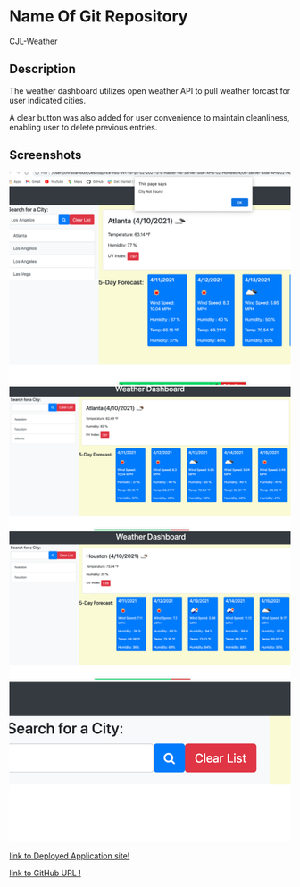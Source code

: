 # Name Of Git Repository
CJL-Weather

## Description

The weather dashboard utilizes open weather API to pull weather forcast for user indicated cities.

A clear button was also added for user convenience to maintain cleanliness, enabling user to delete previous entries.


## Screenshots

![Screenshot 1](Assets/ss1.png)
![Screenshot 2](Assets/ss2.png)
![Screenshot 3](Assets/ss3.png)
![Screenshot 4](Assets/ss4.png)


[link to Deployed Application site!](https://clouis12.github.io/)

[link to GitHub URL !](https://github.com/Clouis12/CJL-Weather)

